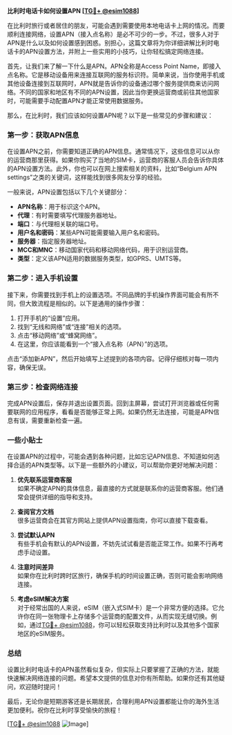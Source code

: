**比利时电话卡如何设置APN [[TG💪+ @esim1088](https://t.me/s/esim1088)]**

在比利时旅行或者居住的朋友，可能会遇到需要使用本地电话卡上网的情况。而要顺利连接网络，设置APN（接入点名称）是必不可少的一步。不过，很多人对于APN是什么以及如何设置感到困惑。别担心，这篇文章将为你详细讲解比利时电话卡的APN设置方法，并附上一些实用的小技巧，让你轻松搞定网络连接。

首先，让我们来了解一下什么是APN。APN全称是Access Point Name，即接入点名称。它是移动设备用来连接互联网的服务标识符。简单来说，当你使用手机或其他设备连接到互联网时，APN就是告诉你的设备通过哪个服务提供商来访问网络。不同的国家和地区有不同的APN设置，因此当你更换运营商或前往其他国家时，可能需要手动配置APN才能正常使用数据服务。

那么，在比利时，我们应该如何设置APN呢？以下是一些常见的步骤和建议：

### **第一步：获取APN信息**
在设置APN之前，你需要知道正确的APN信息。通常情况下，这些信息可以从你的运营商那里获得。如果你购买了当地的SIM卡，运营商的客服人员会告诉你具体的APN设置方法。此外，你也可以在网上搜索相关的资料，比如“Belgium APN settings”之类的关键词，这样能找到很多网友分享的经验。

一般来说，APN设置包括以下几个关键部分：
- **APN名称**：用于标识这个APN。
- **代理**：有时需要填写代理服务器地址。
- **端口**：与代理相关联的端口号。
- **用户名和密码**：某些APN可能需要输入用户名和密码。
- **服务器**：指定服务器地址。
- **MCC和MNC**：移动国家代码和移动网络代码，用于识别运营商。
- **类型**：定义该APN适用的数据服务类型，如GPRS、UMTS等。

### **第二步：进入手机设置**
接下来，你需要找到手机上的设置选项。不同品牌的手机操作界面可能会有所不同，但大致流程是相似的。以下是通用的操作步骤：

1. 打开手机的“设置”应用。
2. 找到“无线和网络”或“连接”相关的选项。
3. 点击“移动网络”或“蜂窝网络”。
4. 在这里，你应该能看到一个“接入点名称（APN）”的选项。

点击“添加新APN”，然后开始填写上述提到的各项内容。记得仔细核对每一项内容，确保无误。

### **第三步：检查网络连接**
完成APN设置后，保存并退出设置页面。回到主屏幕，尝试打开浏览器或任何需要联网的应用程序，看看是否能够正常上网。如果仍然无法连接，可能是APN信息有误，需要重新检查一遍。

### **一些小贴士**
在设置APN的过程中，可能会遇到各种问题，比如忘记APN信息、不知道如何选择合适的APN类型等。以下是一些额外的小建议，可以帮助你更好地解决问题：

1. **优先联系运营商客服**  
   如果不确定APN的具体信息，最直接的方式就是联系你的运营商客服。他们通常会提供详细的指导和支持。

2. **查阅官方文档**  
   很多运营商会在其官方网站上提供APN设置指南，你可以直接下载查看。

3. **尝试默认APN**  
   有些手机会有默认的APN设置，不妨先试试看是否能正常工作。如果不行再考虑手动设置。

4. **注意时间差异**  
   如果你在比利时跨时区旅行，确保手机的时间设置正确，否则可能会影响网络连接。

5. **考虑eSIM解决方案**  
   对于经常出国的人来说，eSIM（嵌入式SIM卡）是一个非常方便的选择。它允许你在同一张物理卡上存储多个运营商的配置文件，从而实现无缝切换。例如，通过[TG💪+ @esim1088](https://t.me/s/esim1088)，你可以轻松获取支持比利时以及其他多个国家地区的eSIM服务。

### **总结**
设置比利时电话卡的APN虽然看似复杂，但实际上只要掌握了正确的方法，就能快速解决网络连接的问题。希望本文提供的信息对你有所帮助。如果你还有其他疑问，欢迎随时提问！

最后，无论你是短期游客还是长期居民，合理利用APN设置都能让你的海外生活更加便利。祝你在比利时享受愉快的旅程！

[[TG💪+ @esim1088](https://t.me/s/esim1088) ![Image](https://i.postimg.cc/4NQfJmqS/Snipaste-2025-05-13-00-14-12.png)]